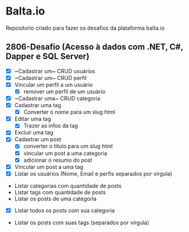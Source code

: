 # Balta.io

Repositorio criado para fazer os desafios da plataforma balta.io

## 2806-Desafio (Acesso à dados com .NET, C#, Dapper e SQL Server)

- [x] ~Cadastrar um~ CRUD usuários
- [x] ~Cadastrar um~ CRUD perfil
- [x] Vincular um perfil a um usuário
	- [x] remover um perfil de um usuário
- [x] ~Cadastrar uma~ CRUD categoria
- [x] Cadastrar uma tag
	- [x] Converter o nome para um slug html
- [x] Editar uma tag
  - [x] Trazer as infos da tag
- [x] Excluir uma tag
- [x] Cadastrar um post
	- [x] converter o titulo para um slug html
	- [x] vincular um post a uma categoria
	- [x] adicionar o resumo do post
- [x] Vincular um post a uma tag
- [x] Listar os usuários (Nome, Email e perfis separados por virgula)
- Listar categorias com quantidade de posts
- Listar tags com quantidade de posts
- Listar os posts de uma categoria
- [x] Listar todos os posts com sua categoria								
- Listar os posts com suas tags (separados por virgula)
